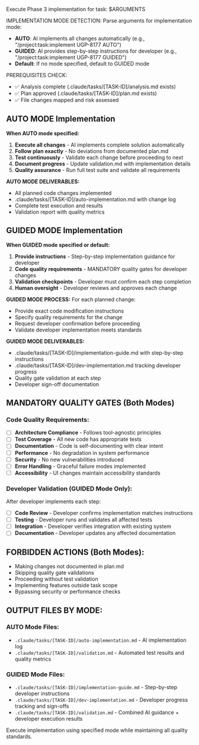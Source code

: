 Execute Phase 3 implementation for task: $ARGUMENTS

IMPLEMENTATION MODE DETECTION:
Parse arguments for implementation mode:

- **AUTO**: AI implements all changes automatically (e.g., "/project:task:implement UGP-8177 AUTO")
- **GUIDED**: AI provides step-by-step instructions for developer (e.g., "/project:task:implement UGP-8177 GUIDED")
- **Default**: If no mode specified, default to GUIDED mode

PREREQUISITES CHECK:

- ✅ Analysis complete (.claude/tasks/[TASK-ID]/analysis.md exists)
- ✅ Plan approved (.claude/tasks/[TASK-ID]/plan.md exists)
- ✅ File changes mapped and risk assessed

## AUTO MODE Implementation

**When AUTO mode specified:**

1. **Execute all changes** - AI implements complete solution automatically
2. **Follow plan exactly** - No deviations from documented plan.md
3. **Test continuously** - Validate each change before proceeding to next
4. **Document progress** - Update validation.md with implementation details
5. **Quality assurance** - Run full test suite and validate all requirements

**AUTO MODE DELIVERABLES:**

- All planned code changes implemented
- .claude/tasks/[TASK-ID]/auto-implementation.md with change log
- Complete test execution and results
- Validation report with quality metrics

## GUIDED MODE Implementation

**When GUIDED mode specified or default:**

1. **Provide instructions** - Step-by-step implementation guidance for developer
2. **Code quality requirements** - MANDATORY quality gates for developer changes
3. **Validation checkpoints** - Developer must confirm each step completion
4. **Human oversight** - Developer reviews and approves each change

**GUIDED MODE PROCESS:**
For each planned change:

- Provide exact code modification instructions
- Specify quality requirements for the change
- Request developer confirmation before proceeding
- Validate developer implementation meets standards

**GUIDED MODE DELIVERABLES:**

- .claude/tasks/[TASK-ID]/implementation-guide.md with step-by-step instructions
- .claude/tasks/[TASK-ID]/dev-implementation.md tracking developer progress
- Quality gate validation at each step
- Developer sign-off documentation

## MANDATORY QUALITY GATES (Both Modes)

### Code Quality Requirements:

- [ ] **Architecture Compliance** - Follows tool-agnostic principles
- [ ] **Test Coverage** - All new code has appropriate tests
- [ ] **Documentation** - Code is self-documenting with clear intent
- [ ] **Performance** - No degradation in system performance
- [ ] **Security** - No new vulnerabilities introduced
- [ ] **Error Handling** - Graceful failure modes implemented
- [ ] **Accessibility** - UI changes maintain accessibility standards

### Developer Validation (GUIDED Mode Only):

After developer implements each step:

- [ ] **Code Review** - Developer confirms implementation matches instructions
- [ ] **Testing** - Developer runs and validates all affected tests
- [ ] **Integration** - Developer verifies integration with existing system
- [ ] **Documentation** - Developer updates any affected documentation

## FORBIDDEN ACTIONS (Both Modes):

- Making changes not documented in plan.md
- Skipping quality gate validations
- Proceeding without test validation
- Implementing features outside task scope
- Bypassing security or performance checks

## OUTPUT FILES BY MODE:

### AUTO Mode Files:

- `.claude/tasks/[TASK-ID]/auto-implementation.md` - AI implementation log
- `.claude/tasks/[TASK-ID]/validation.md` - Automated test results and quality metrics

### GUIDED Mode Files:

- `.claude/tasks/[TASK-ID]/implementation-guide.md` - Step-by-step developer instructions
- `.claude/tasks/[TASK-ID]/dev-implementation.md` - Developer progress tracking and sign-offs
- `.claude/tasks/[TASK-ID]/validation.md` - Combined AI guidance + developer execution results

Execute implementation using specified mode while maintaining all quality standards.
